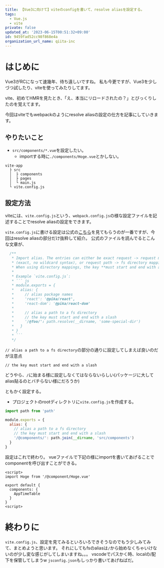 ```yaml
---
title: 【Vue3に向けて】viteのconfigを書いて、resolve aliasを設定する。
tags:
  - Vue.js
  - vite
private: false
updated_at: '2023-06-15T00:51:32+09:00'
id: 9459fad52cc98f868e4a
organization_url_name: qiita-inc
---
```

# はじめに

Vue3がRCになって速幾年、待ち遠しいですね。
私も今更ですが、Vue3を少しづつ試したり、viteを使ってみたりしてます。

vite、初めてHMRを見たとき、「え、本当にリロードされたの？」とびっくりしたのを覚えてます。

今回はviteでもwebpackのようにresolve aliasの設定の仕方を記事にしていきます。

## やりたいこと

- `src/components/*.vue`を設定したい。
  - importする時に`./components/Hoge.vue`とかしない。

```
vite-app
  ├ src
  │  ├ components
  │  ├ pages
  │  └ main.js
  └ vite.config.js
```

## 設定方法

viteには、`vite.config.js`という、`webpack.config.js`の様な設定ファイルを記述することでresolve aliasの設定をできます。

`vite.config.js`に書ける設定は公式の[こちら](https://github.com/vitejs/vite/blob/master/src/node/config.ts)を見てもらうのが一番ですが、今回はresolve aliasの部分だけ抜粋して紹介。
公式のファイルを読んでるとこんな文章が、

```js:vite/config.js
  /**
   * Import alias. The entries can either be exact request -> request mappings
   * (exact, no wildcard syntax), or request path -> fs directory mappings.
   * When using directory mappings, the key **must start and end with a slash**.
   *
   * Example `vite.config.js`:
   * ``` js
   * module.exports = {
   *   alias: {
   *     // alias package names
   *     'react': '@pika/react',
   *     'react-dom': '@pika/react-dom'
   *
   *     // alias a path to a fs directory
   *     // the key must start and end with a slash
   *     '/@foo/': path.resolve(__dirname, 'some-special-dir')
   *   }
   * }
   * ```
   */
```

`// alias a path to a fs directory`の部分の通りに設定してしまえば良いのだが注意点

`// the key must start and end with a slash`

どうやら、`/`に始まる様に設定しなくてはならないらしい(パッケージに大してalias貼るのとバチらない様にだろうか)

ともかく設定する。

- プロジェクトのrootディレクトリに`vite.config.js`を作成する。

```js:vite.config.js
import path from 'path'

module.exports = {
  alias: {
    // alias a path to a fs directory
    // the key must start and end with a slash
    '/@components/': path.join(__dirname, 'src/components')
  }
}
```

設定はこれで終わり。
vueファイルで下記の様にimportを書いてあげることでcomponentを呼び出すことができる。

```vue:pages/index.vue
<script>
import Hoge from '/@component/Hoge.vue'

export default {
  components: {
    AppTimeTable
  }
}
<script>
```

# 終わりに

`vite.config.js`、設定を見てみるといろいろできそうなのでもう少しみてみて、まとめようと思います。
それにしてもfsのaliasは`/`から始めなくちゃいけないのが少し変な感じがしてしまいますね。。。
vscodeでパスかく時、localの/配下を保管してしまうw
`jsconfig.json`もしっかり書いてあげねばだ。

